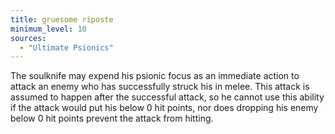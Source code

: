 ```yaml
---
title: gruesome riposte
minimum_level: 10
sources:
  - "Ultimate Psionics"
---
```


The soulknife may expend his psionic focus as an immediate action to attack an enemy who has successfully struck his in melee. This attack is assumed to happen after the successful attack, so he cannot use this ability if the attack would put his below 0 hit points, nor does dropping his enemy below 0 hit points prevent the attack from hitting.
